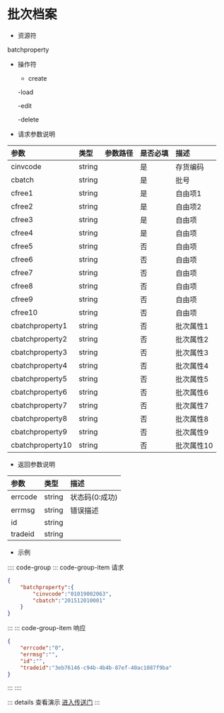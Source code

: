 # 批次档案

- 资源符

batchproperty

- 操作符

  - create <Badge type="tip" text="v1" vertical="top"/>

  -load <Badge type="tip" text="v2" vertical="top"/>

  -edit <Badge type="tip" text="v2" vertical="top"/>

  -delete <Badge type="tip" text="v2" vertical="top"/>

- 请求参数说明

|参数|类型|参数路径|是否必填|描述|
|:-|:-|:-|:-|:-|
|cinvcode|string||是|存货编码|
|cbatch|string||是|批号|
|cfree1|string||是|自由项1|
|cfree2|string||是|自由项2|
|cfree3|string||是|自由项|
|cfree4|string||是|自由项|
|cfree5|string||否|自由项|
|cfree6|string||否|自由项|
|cfree7|string||否|自由项|
|cfree8|string||否|自由项|
|cfree9|string||否|自由项|
|cfree10|string||否|自由项|
|cbatchproperty1|string||否|批次属性1|
|cbatchproperty2|string||否|批次属性2|
|cbatchproperty3|string||否|批次属性3|
|cbatchproperty4|string||否|批次属性4|
|cbatchproperty5|string||否|批次属性5|
|cbatchproperty6|string||否|批次属性6|
|cbatchproperty7|string||否|批次属性7|
|cbatchproperty8|string||否|批次属性8|
|cbatchproperty9|string||否|批次属性9|
|cbatchproperty10|string||否|批次属性10|

- 返回参数说明

|参数|类型|描述|
|:-|:-|:-|
|errcode|string|状态码(0:成功)|
|errmsg|string|错误描述|
|id|string||
|tradeid|string||

- 示例

:::: code-group
::: code-group-item 请求

```json
{
    "batchproperty":{
        "cinvcode":"01019002063",
        "cbatch":"201512010001"
    }
}
```

:::
::: code-group-item 响应

```json
{
    "errcode":"0",
    "errmsg":"",
    "id":"",
    "tradeid":"3eb76146-c94b-4b4b-87ef-40ac1087f9ba"
}
```

:::
::::

::: details 查看演示
[进入传送门](/images/erp/gif/aa_bank.gif)
:::
